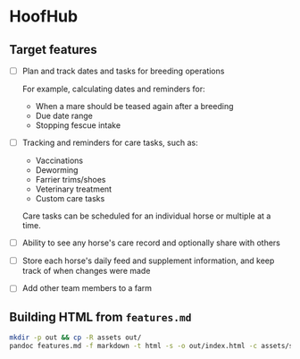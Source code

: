 # HoofHub

## Target features

- [ ] Plan and track dates and tasks for breeding operations

  For example, calculating dates and reminders for:

  - When a mare should be teased again after a breeding
  - Due date range
  - Stopping fescue intake

- [ ] Tracking and reminders for care tasks, such as:

  - Vaccinations
  - Deworming
  - Farrier trims/shoes
  - Veterinary treatment
  - Custom care tasks

  Care tasks can be scheduled for an individual horse or multiple at a time.

- [ ] Ability to see any horse's care record and optionally share with others
- [ ] Store each horse's daily feed and supplement information, and keep track of when changes were made
- [ ] Add other team members to a farm

## Building HTML from `features.md`

```sh
mkdir -p out && cp -R assets out/
pandoc features.md -f markdown -t html -s -o out/index.html -c assets/simple.css
```
